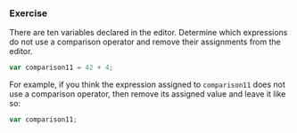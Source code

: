 <!--{ ids:[140], language:'JavaScript', type:'workshop', order: 14, name:'Comparison Operators', description:'Recognize comparison operators.' } -->
### Exercise

There are ten variables declared in the editor. Determine which expressions do not use a comparison operator and remove their assignments from the editor.

```js
var comparison11 = 42 + 4;
```

For example, if you think the expression assigned to `comparison11` does not use a comparison operator, then remove its assigned value and leave it like so:

```js
var comparison11;
```
